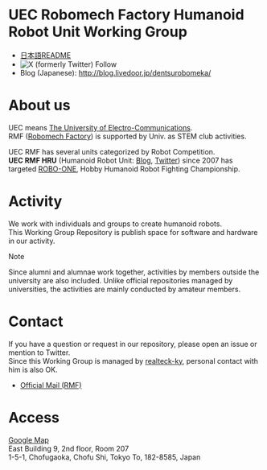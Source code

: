 UEC Robomech Factory Humanoid Robot Unit Working Group 
===
<!--

**Here are some ideas to get you started:**

🙋‍♀️ A short introduction - what is your organization all about?
🌈 Contribution guidelines - how can the community get involved?
👩‍💻 Useful resources - where can the community find your docs? Is there anything else the community should know?
🍿 Fun facts - what does your team eat for breakfast?
🧙 Remember, you can do mighty things with the power of [Markdown](https://docs.github.com/github/writing-on-github/getting-started-with-writing-and-formatting-on-github/basic-writing-and-formatting-syntax)
-->

- [日本語README](/profile/README_ja.md)
- ![X (formerly Twitter) Follow](https://img.shields.io/twitter/follow/uecrmf_humanoid)
- Blog (Japanese): http://blog.livedoor.jp/dentsurobomeka/

# About us

UEC means [The University of Electro-Communications](https://www.uec.ac.jp/eng/).  
RMF ([Robomech Factory](https://sites.google.com/view/uec-rmf/home)) is supported by Univ. as STEM club activities.

UEC RMF has several units categorized by Robot Competition.  
**UEC RMF HRU** (Humanoid Robot Unit: [Blog](http://blog.livedoor.jp/dentsurobomeka/), [Twitter](https://twitter.com/uecrmf_humanoid)) since 2007 has targeted [ROBO-ONE](https://www.robo-one.com/en/), Hobby Humanoid Robot Fighting Championship.

# Activity

We work with individuals and groups to create humanoid robots.  
This Working Group Repository is publish space for software and hardware in our activity.  

> [!NOTE]
> Since alumni and alumnae work together, activities by members outside the university are also included.
> Unlike official repositories managed by universities, the activities are mainly conducted by amateur members.

# Contact

If you have a question or request in our repository, please open an issue or mention to Twitter.  
Since this Working Group is managed by [realteck-ky](https://github.com/realteck-ky), personal contact with him is also OK.

- [Official Mail (RMF)](mailto:robomech.uec@gmail.com)

# Access

[Google Map](https://www.google.com/maps/place/35%C2%B039'30.7%22N+139%C2%B032'41.1%22E/@35.65867,139.544505,19z/data=!4m4!3m3!8m2!3d35.658535!4d139.544738?hl=ja&entry=ttu)  
East Building 9, 2nd floor, Room 207  
1-5-1, Chofugaoka, Chofu Shi, Tokyo To, 182-8585, Japan  
